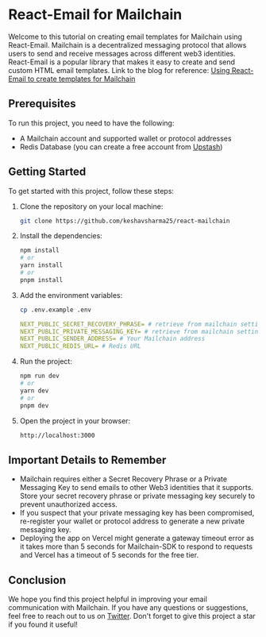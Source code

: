# React-Email for Mailchain

Welcome to this tutorial on creating email templates for Mailchain using React-Email. Mailchain is a decentralized messaging protocol that allows users to send and receive messages across different web3 identities. React-Email is a popular library that makes it easy to create and send custom HTML email templates.
Link to the blog for reference: [Using React-Email to create templates for Mailchain](https://0xkeshav.hashnode.dev/using-react-email-to-create-templates-for-mailchain)

## Prerequisites

To run this project, you need to have the following:

- A Mailchain account and supported wallet or protocol addresses
- Redis Database (you can create a free account from [Upstash](https://upstash.com))

## Getting Started

To get started with this project, follow these steps:

1. Clone the repository on your local machine:

   ```bash
   git clone https://github.com/keshavsharma25/react-mailchain
   ```

2. Install the dependencies:

   ```bash
   npm install
   # or
   yarn install
   # or
   pnpm install
   ```

3. Add the environment variables:

   ```bash
   cp .env.example .env
   ```

   ```yaml
   NEXT_PUBLIC_SECRET_RECOVERY_PHRASE= # retrieve from mailchain settings
   NEXT_PUBLIC_PRIVATE_MESSAGING_KEY= # retrieve from mailchain settings
   NEXT_PUBLIC_SENDER_ADDRESS= # Your Mailchain address
   NEXT_PUBLIC_REDIS_URL= # Redis URL
   ```

4. Run the project:

   ```bash
   npm run dev
   # or
   yarn dev
   # or
   pnpm dev
   ```

5. Open the project in your browser:

   ```bash
   http://localhost:3000
   ```

## Important Details to Remember

- Mailchain requires either a Secret Recovery Phrase or a Private Messaging Key to send emails to other Web3 identities that it supports. Store your secret recovery phrase or private messaging key securely to prevent unauthorized access.
- If you suspect that your private messaging key has been compromised, re-register your wallet or protocol address to generate a new private messaging key.
- Deploying the app on Vercel might generate a gateway timeout error as it takes more than 5 seconds for Mailchain-SDK to respond to requests and Vercel has a timeout of 5 seconds for the free tier.

## Conclusion

We hope you find this project helpful in improving your email communication with Mailchain. If you have any questions or suggestions, feel free to reach out to us on [Twitter](https://twitter.com/skeshav25). Don't forget to give this project a star if you found it useful!

